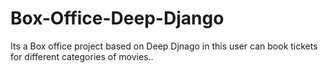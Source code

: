 # Box-Office-Deep-Django
Its a Box office project based on Deep Djnago in this user can book tickets for different categories of movies..
